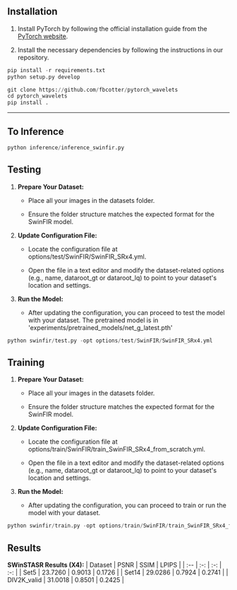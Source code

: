 ## Installation

1. Install PyTorch by following the official installation guide from the [PyTorch website](https://pytorch.org/).

2. Install the necessary dependencies by following the instructions in our repository.


```python
pip install -r requirements.txt
python setup.py develop
```

```python
git clone https://github.com/fbcotter/pytorch_wavelets
cd pytorch_wavelets
pip install .
```
<hr/>

## To Inference
```python
python inference/inference_swinfir.py
```

## Testing
1. **Prepare Your Dataset:**

    - Place all your images in the datasets folder.

    - Ensure the folder structure matches the expected format for the SwinFIR model.

2. **Update Configuration File:**

    - Locate the configuration file at options/test/SwinFIR/SwinFIR_SRx4.yml.

    - Open the file in a text editor and modify the dataset-related options (e.g., name, dataroot_gt or dataroot_lq) to point to your dataset's location and settings.

3. **Run the Model:**

    - After updating the configuration, you can proceed to test the model with your dataset. The pretrained model is in 'experiments/pretrained_models/net_g_latest.pth'

```python
python swinfir/test.py -opt options/test/SwinFIR/SwinFIR_SRx4.yml
```


## Training
1. **Prepare Your Dataset:**

    - Place all your images in the datasets folder.

    - Ensure the folder structure matches the expected format for the SwinFIR model.

2. **Update Configuration File:**

    - Locate the configuration file at options/train/SwinFIR/train_SwinFIR_SRx4_from_scratch.yml.

    - Open the file in a text editor and modify the dataset-related options (e.g., name, dataroot_gt or dataroot_lq) to point to your dataset's location and settings.

3. **Run the Model:**

    - After updating the configuration, you can proceed to train or run the model with your dataset.

```python
python swinfir/train.py -opt options/train/SwinFIR/train_SwinFIR_SRx4_from_scratch.yml
```

## Results

**SWinSTASR Results (X4):**
|  Dataset   |   PSNR    |    SSIM    |   LPIPS  |
|     :--    |     :-:   |      :-:   |     :-:  |
|    Set5    |  23.7260  |   0.9013   |  0.1726  |
|    Set14   |  29.0286  |   0.7924   |  0.2741  |
|  DIV2K_valid  |  31.0018  |   0.8501   |  0.2425  |

